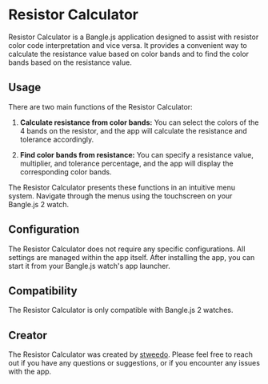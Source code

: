 # Resistor Calculator

Resistor Calculator is a Bangle.js application designed to assist with resistor color code interpretation and vice versa. It provides a convenient way to calculate the resistance value based on color bands and to find the color bands based on the resistance value.

## Usage

There are two main functions of the Resistor Calculator:

1. **Calculate resistance from color bands:** You can select the colors of the 4 bands on the resistor, and the app will calculate the resistance and tolerance accordingly.

2. **Find color bands from resistance:** You can specify a resistance value, multiplier, and tolerance percentage, and the app will display the corresponding color bands.

The Resistor Calculator presents these functions in an intuitive menu system. Navigate through the menus using the touchscreen on your Bangle.js 2 watch.

## Configuration

The Resistor Calculator does not require any specific configurations. All settings are managed within the app itself. After installing the app, you can start it from your Bangle.js watch's app launcher.

## Compatibility

The Resistor Calculator is only compatible with Bangle.js 2 watches.

## Creator

The Resistor Calculator was created by [stweedo](https://github.com/stweedo). Please feel free to reach out if you have any questions or suggestions, or if you encounter any issues with the app.
